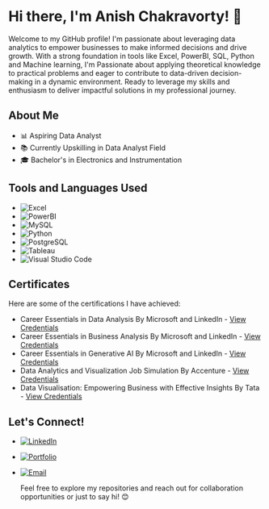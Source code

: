 # Hi there, I'm Anish Chakravorty! 👋

Welcome to my GitHub profile! I'm passionate about leveraging data analytics to empower businesses to make informed decisions and drive growth. With a strong foundation in tools like Excel, PowerBI, SQL, Python and Machine learning, I'm Passionate about applying theoretical knowledge to practical problems and eager to contribute to data-driven decision-making in a dynamic environment. Ready to leverage my skills and enthusiasm to deliver impactful solutions in my professional journey.

## About Me
- 📊 Aspiring Data Analyst
- 📚 Currently Upskilling in Data Analyst Field
- 🎓 Bachelor's in Electronics and Instrumentation

## Tools and Languages Used
- ![Excel](https://img.shields.io/badge/Excel-217346?style=for-the-badge&logo=microsoft-excel&logoColor=white)
- ![PowerBI](https://img.shields.io/badge/PowerBI-F2C811?style=for-the-badge&logo=power-bi&logoColor=black)
- ![MySQL](https://img.shields.io/badge/MySQL-4479A1?style=for-the-badge&logo=mysql&logoColor=white)
- ![Python](https://img.shields.io/badge/Python-3776AB?style=for-the-badge&logo=python&logoColor=white)
- ![PostgreSQL](https://img.shields.io/badge/PostgreSQL-4169E1?style=for-the-badge&logo=postgresql&logoColor=white)
- ![Tableau](https://img.shields.io/badge/Tableau-E97627?style=for-the-badge&logo=tableau&logoColor=white)
- ![Visual Studio Code](https://img.shields.io/badge/Visual_Studio_Code-0078D4?style=for-the-badge&logo=visual%20studio%20code&logoColor=white)

## Certificates
Here are some of the certifications I have achieved:

- Career Essentials in Data Analysis By Microsoft and LinkedIn - [View Credentials](https://www.linkedin.com/learning/certificates/a64946567922690e849ae2b674ff36ea01eabceb11c95740e5a0b130ecc58f2f)
- Career Essentials in Business Analysis By Microsoft and LinkedIn - [View Credentials](https://www.linkedin.com/learning/certificates/b659fadc87d4b2db1eae4429d99c7f5355bd08773e0e603f5ceee2242aff58bd)
- Career Essentials in Generative AI By Microsoft and LinkedIn - [View Credentials](https://www.linkedin.com/learning/certificates/e99ac7d9a0b6da54adadb0aa3d326b88b5b7e94df4bf1969f1096e0c8905730f)
- Data Analytics and Visualization Job Simulation By Accenture - [View Credentials](https://forage-uploads-prod.s3.amazonaws.com/completion-certificates/Accenture%20North%20America/hzmoNKtzvAzXsEqx8_Accenture%20North%20America_SfcN2FPC88EpKRTwb_1716228402005_completion_certificate.pdf)
- Data Visualisation: Empowering Business with Effective Insights By Tata - [View Credentials](https://forage-uploads-prod.s3.amazonaws.com/completion-certificates/Tata/MyXvBcppsW2FkNYCX_Tata%20Group_SfcN2FPC88EpKRTwb_1720977145010_completion_certificate.pdf)



## Let's Connect!
- [![LinkedIn](https://img.shields.io/badge/LinkedIn-0A66C2?style=for-the-badge&logo=linkedin&logoColor=white)](https://www.linkedin.com/in/anish-chakravorty)
- [![Portfolio](https://img.shields.io/badge/Portfolio-000000?style=for-the-badge&logo=datacamp&logoColor=white)](https://codebasics.io/portfolio/Anish-Chakravorty)
- [![Email](https://img.shields.io/badge/Email-D14836?style=for-the-badge&logo=gmail&logoColor=white)](mailto:anishntpc1234@gmail.com)

  Feel free to explore my repositories and reach out for collaboration opportunities or just to say hi! 😊  
